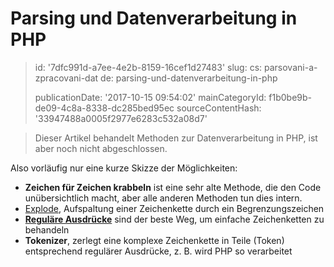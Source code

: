 Parsing und Datenverarbeitung in PHP
====================================

> id: '7dfc991d-a7ee-4e2b-8159-16cef1d27483'
> slug:
> 	cs: parsovani-a-zpracovani-dat
> 	de: parsing-und-datenverarbeitung-in-php
> 
> publicationDate: '2017-10-15 09:54:02'
> mainCategoryId: f1b0be9b-de09-4c8a-8338-dc285bed95ec
> sourceContentHash: '33947488a0005f2977e6283c532a08d7'

> Dieser Artikel behandelt Methoden zur Datenverarbeitung in PHP, ist aber noch nicht abgeschlossen.

Also vorläufig nur eine kurze Skizze der Möglichkeiten:

- **Zeichen für Zeichen krabbeln** ist eine sehr alte Methode, die den Code unübersichtlich macht, aber alle anderen Methoden tun dies intern.
- <a href="/explode">Explode</a>, Aufspaltung einer Zeichenkette durch ein Begrenzungszeichen
- <a href="/regex">**Reguläre Ausdrücke**</a> sind der beste Weg, um einfache Zeichenketten zu behandeln
- **Tokenizer**, zerlegt eine komplexe Zeichenkette in Teile (Token) entsprechend regulärer Ausdrücke, z. B. wird PHP so verarbeitet
